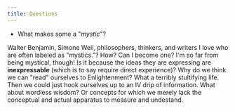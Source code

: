 ```yaml
---
title: Questions 
---
```


- What makes some a "*mystic*"?

Walter Benjamin, Simone Weil, philosophers, thinkers, and writers I love who are often labeled as "mystics."? How? Can I become one? I'm so far from being mystical, though! Is it because the ideas they are expressing are **inexpressable** (which is to say require direct experience)? Why do we think we can "read" ourselves to Enlightenment? What a terribly stultifying life. Then we could just hook ourselves up to an IV drip of information. What about wordless wisdom? Or concepts for which we merely lack the conceptual and actual apparatus to measure and undestand. 